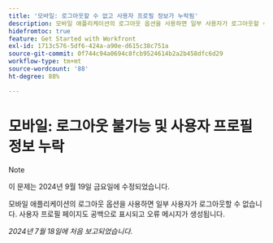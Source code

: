```yaml
---
title: '모바일: 로그아웃할 수 없고 사용자 프로필 정보가 누락됨'
description: 모바일 애플리케이션의 로그아웃 옵션을 사용하면 일부 사용자가 로그아웃할 수 없습니다. 사용자 프로필 페이지도 공백으로 표시되고 오류 메시지가 생성됩니다.
hidefromtoc: true
feature: Get Started with Workfront
exl-id: 1713c576-5df6-424a-a90e-d615c38c751a
source-git-commit: 0f744c94a0694c8fcb9524614b2a2b458dfc6d29
workflow-type: tm+mt
source-wordcount: '88'
ht-degree: 88%

---
```


# 모바일: 로그아웃 불가능 및 사용자 프로필 정보 누락

>[!NOTE]
>
>이 문제는 2024년 9월 19일 금요일에 수정되었습니다.

모바일 애플리케이션의 로그아웃 옵션을 사용하면 일부 사용자가 로그아웃할 수 없습니다. 사용자 프로필 페이지도 공백으로 표시되고 오류 메시지가 생성됩니다.

_2024년 7월 18일에 처음 보고되었습니다._
